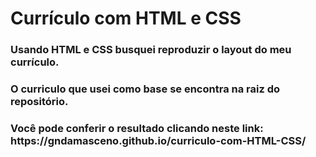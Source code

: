 # <h1> Currículo com HTML e CSS </h1>

  <h3>Usando HTML e CSS busquei reproduzir o layout do meu currículo.</h3>
  <h3>O curriculo que usei como base se encontra na raiz do repositório. </h3>
  <h3>Você pode conferir o resultado clicando neste link: https://gndamasceno.github.io/curriculo-com-HTML-CSS/</h3>
